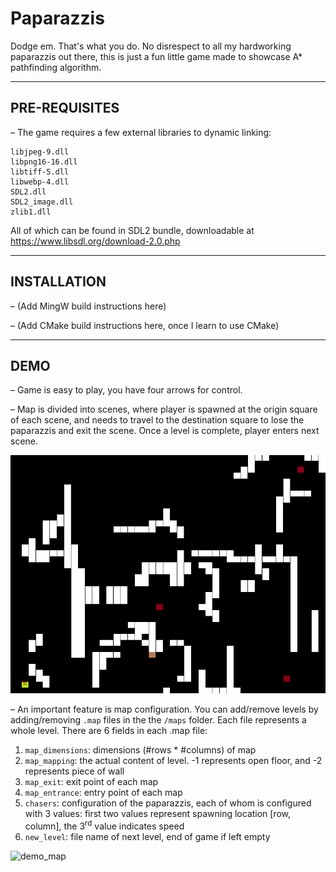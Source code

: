 # Paparazzis

Dodge em. That's what you do.
No disrespect to all my hardworking paparazzis out there, this is just a fun little game made to showcase A\* pathfinding algorithm.

---

## PRE-REQUISITES

– The game requires a few external libraries to dynamic linking:

```
libjpeg-9.dll
libpng16-16.dll 
libtiff-5.dll
libwebp-4.dll
SDL2.dll
SDL2_image.dll
zlib1.dll
```

All of which can be found in SDL2 bundle, downloadable at https://www.libsdl.org/download-2.0.php

---

## INSTALLATION

– (Add MingW build instructions here)

– (Add CMake build instructions here, once I learn to use CMake)

---

## DEMO

– Game is easy to play, you have four arrows for control.

– Map is divided into scenes, where player is spawned at the origin square of each scene, and needs to travel to the destination square to lose the paparazzis and exit the scene. Once a level is complete, player enters next scene.

![demo_gameplay](./demo/gameplay.gif)

– An important feature is map configuration. You can add/remove levels by adding/removing `.map` files in the the `/maps` folder. Each file represents a whole level. There are 6 fields in each .map file:
1. `map_dimensions`: dimensions (#rows * #columns) of map
2. `map_mapping`: the actual content of level. -1 represents open floor, and -2 represents piece of wall
3. `map_exit`: exit point of each map 
4. `map_entrance`: entry point of each map 
5. `chasers`: configuration of the paparazzis, each of whom is configured with 3 values: first two values represent spawning location [row, column], the 3<sup>rd</sup> value indicates speed
6. `new_level`: file name of next level, end of game if left empty

![demo_map](./demo/mapconfig.gif)


